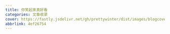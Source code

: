 ```yaml
---
title: 你笑起来真好看
categories: 文章收录
cover: https://fastly.jsdelivr.net/gh/prettywinter/dist/images/blogcover/hahaha.jpeg
abbrlink: 4ef26754
---
```


<!-- more -->

<!-- @import "[TOC]" {cmd="toc" depthFrom=2 depthTo=6 orderedList=true} -->
